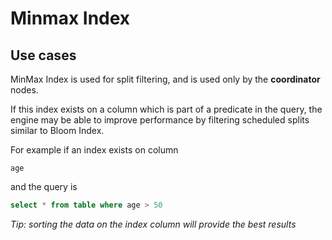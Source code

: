 # Minmax Index

## Use cases

MinMax Index is used for split filtering, and is used only by the **coordinator** nodes.

If this index exists on a column which is part of a predicate in the query, the engine may be able to improve performance by filtering scheduled splits similar to Bloom Index.

For example if an index exists on column

`age`

and the query is

```sql
select * from table where age > 50
```



*Tip: sorting the data on the index column will provide the best results*